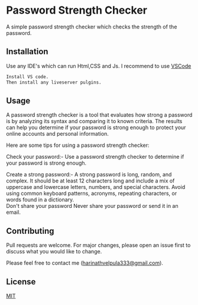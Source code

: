 # Password Strength Checker

A simple password strength checker which checks the strength of the password.

## Installation
Use any IDE's which can run Html,CSS and Js. I recommend to use [VSCode](https://code.visualstudio.com/download)
```bash
Install VS code.
Then install any liveserver pulgins.
```
## Usage
A password strength checker is a tool that evaluates how strong a password is by analyzing its syntax and comparing it to known criteria. The results can help you determine if your password is strong enough to protect your online accounts and personal information. 

Here are some tips for using a password strength checker:
 
Check your password:-
Use a password strength checker to determine if your password is strong enough. 

Create a strong password:-
A strong password is long, random, and complex. It should be at least 12 characters long and include a mix of uppercase and lowercase letters, numbers, and special characters. Avoid using common keyboard patterns, acronyms, repeating characters, or words found in a dictionary.  
Don't share your password
Never share your password or send it in an email.
## Contributing

Pull requests are welcome. For major changes, please open an issue first
to discuss what you would like to change.

Please feel free to contact me (harinathvelpula333@gmail.com).

## License

[MIT](https://choosealicense.com/licenses/mit/)
